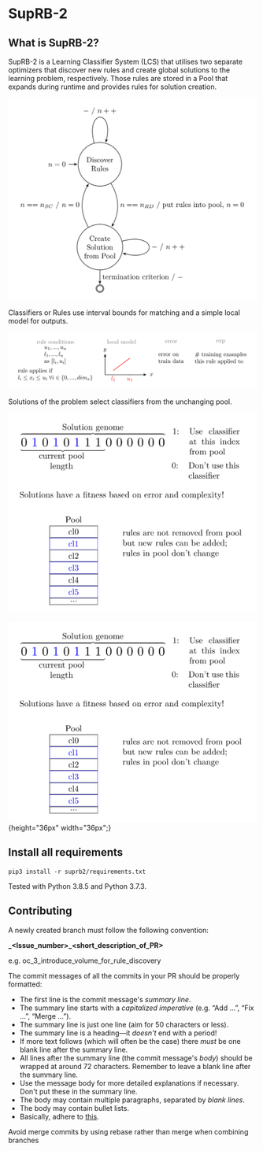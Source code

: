 # SupRB-2

## What is SupRB-2?

SupRB-2 is a Learning Classifier System (LCS) that utilises two separate optimizers that discover new rules and create global solutions to the learning problem, respectively. Those rules are stored in a Pool that expands during runtime and provides rules for solution creation.

![SupRB-2 statemachine](./docs/suprb-2.png)

Classifiers or Rules use interval bounds for matching and a simple local model for outputs.

![Classifier/Rule](./docs/rule.png)

Solutions of the problem select classifiers from the unchanging pool.

<img src="./docs/solution.png" alt="Solutions and Pool of classifiers" width="600"/>

![Solutions and Pool of classifiers](./docs/solution.png){height="36px" width="36px";}


## Install all requirements


    pip3 install -r suprb2/requirements.txt


Tested with Python 3.8.5 and Python 3.7.3.


## Contributing

A newly created branch must follow the following convention:

**<affiliation>_<Issue_number>\_<short_description_of_PR>**

e.g. oc_3_introduce_volume_for_rule_discovery


The commit messages of all the commits in your PR should be properly formatted:
- The first line is the commit message's *summary line*.
- The summary line starts with a *capitalized imperative* (e.g. “Add …”, “Fix
  …”, “Merge …”).
- The summary line is just one line (aim for 50 characters or less).
- The summary line is a heading—it *doesn't* end with a period!
- If more text follows (which will often be the case) there *must* be one blank
  line after the summary line.
- All lines after the summary line (the commit message's *body*) should be
  wrapped at around 72 characters.  Remember to leave a blank line after the
  summary line.
- Use the message body for more detailed explanations if necessary. Don't put
  these in the summary line.
- The body may contain multiple paragraphs, separated by *blank lines*.
- The body may contain bullet lists.
- Basically, adhere to
  [this](https://tbaggery.com/2008/04/19/a-note-about-git-commit-messages.html).

Avoid merge commits by using rebase rather than merge when combining branches
